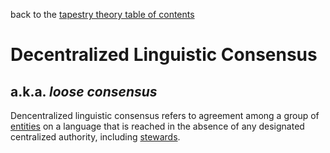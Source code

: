 back to the [tapestry theory table of contents](https://github.com/wds4/tapestry-protocol/blob/main/tapestry-theory/toc.md)

Decentralized Linguistic Consensus
=====

a.k.a. *loose consensus*
-----

Dencentralized linguistic consensus refers to agreement among a group of [entities](https://github.com/wds4/tapestry-protocol/blob/main/glossary/entity.md) on a language that is reached in the absence of any designated centralized authority, including [stewards](https://github.com/wds4/tapestry-protocol/blob/main/glossary/steward.md).
